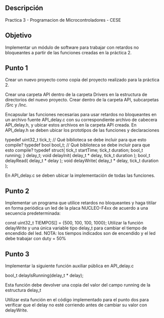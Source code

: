 ## Descripción
Practica 3 - Programacion de Microcontroladores - CESE

## Objetivo
Implementar un módulo de software para trabajar con retardos no bloqueantes a partir de las funciones creadas en la práctica 2.

## Punto 1
Crear un nuevo proyecto como copia del proyecto realizado para la práctica 2.

Crear una carpeta API dentro de la carpeta Drivers en la estructura de directorios del nuevo proyecto. Crear dentro de la carpeta API, subcarpetas /Src y /Inc.

Encapsular las funciones necesarias para usar retardos no bloqueantes en un archivo fuente API_delay.c con su correspondiente archivo de cabecera API_delay.h, y ubicar estos archivos en la carpeta API creada.
En API_delay.h se deben ubicar los prototipos de las funciones y declaraciones

typedef uint32_t tick_t; // Qué biblioteca se debe incluir para que esto compile?
typedef bool bool_t;	  // Qué biblioteca se debe incluir para que esto compile?
typedef struct{
   tick_t startTime;
   tick_t duration;
   bool_t running;
} delay_t;
void delayInit( delay_t * delay, tick_t duration );
bool_t delayRead( delay_t * delay );
void delayWrite( delay_t * delay, tick_t duration );

En API_delay.c se deben ubicar la implementación de todas las funciones.

## Punto 2
Implementar un programa que utilice retardos no bloqueantes y haga titilar en forma periódica un led de la placa NUCLEO-F4xx de acuerdo a una secuencia predeterminada:

const uint32_t TIEMPOS[] = {500, 100, 100, 1000};
Utilizar la función delayWrite y una única variable tipo delay_t para cambiar el tiempo de encendido del led.
NOTA: los tiempos indicados son de encendido y el led debe trabajar con duty = 50%

## Punto 3
Implementar la siguiente función auxiliar pública en API_delay.c

bool_t delayIsRunning(delay_t * delay);

Esta función debe devolver una copia del valor del campo running de la estructura delay_t

Utilizar esta función en el código implementado para el punto dos para verificar que el delay no esté corriendo antes de cambiar su valor con delayWrite.
